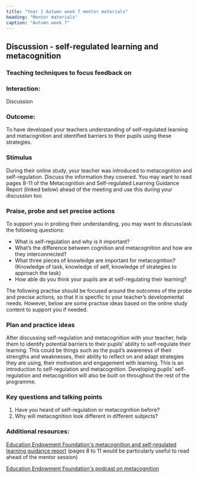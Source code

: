 ```yaml
---
title: "Year 1 Autumn week 7 mentor materials"
heading: "Mentor materials"
caption: "Autumn week 7"
---
```



## Discussion - self-regulated learning and metacognition

### Teaching techniques to focus feedback on

### Interaction: 

Discussion

### Outcome:

To have developed your teachers understanding of self-regulated learning and metacognition and identified barriers to their pupils using these strategies.

### Stimulus

During their online study, your teacher was introduced to metacognition and self-regulation. Discuss the information they covered. You may want to read pages 8-11 of the Metacognition and Self-regulated Learning Guidance Report (linked below) ahead of the meeting and use this during your discussion too.

### Praise, probe and set precise actions

To support you in probing their understanding, you may want to discuss/ask the following questions:

- What is self-regulation and why is it important?
- What’s the difference between cognition and metacognition and how are they interconnected?
- What three pieces of knowledge are important for metacognition? (Knowledge of task, knowledge of self, knowledge of strategies to approach the task)
- How able do you think your pupils are at self-regulating their learning?

The following practise should be focused around the outcomes of the probe and precise actions, so that it is specific to your teacher’s developmental needs. However, below are some practise ideas based on the online study content to support you if needed.

### Plan and practice ideas
After discussing self-regulation and metacognition with your teacher, help them to identify potential barriers to their pupils’ ability to self-regulate their learning. This could be things such as the pupil’s awareness of their strengths and weaknesses, their ability to reflect on and adapt strategies they are using, their motivation and engagement with learning.
This is an introduction to self-regulation and metacognition. Developing pupils’ self-regulation and metacognition will also be built on throughout the rest of the programme.

### Key questions and talking points

1. Have you heard of self-regulation or metacognition before?
2. Why will metacognition look different in different subjects?

### Additional resources:
[Education Endowment Foundation's metacognition and self-regulated learning guidance report](https://educationendowmentfoundation.org.uk/public/files/Publications/Metacognition/EEF_Metacognition_and_self-regulated_learning.pdf) (pages 8 to 11 would be particularly useful to read ahead of the mentor session)

[Education Endowment Foundation's podcast on metacognition](https://educationendowmentfoundation.org.uk/news/trialled-and-tested-podcast-metacognition/)

